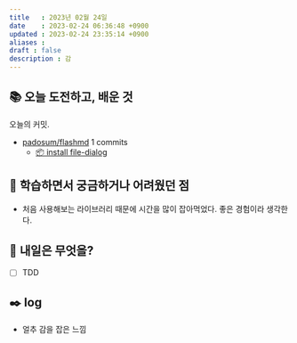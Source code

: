 ```yaml
---
title   : 2023년 02월 24일 
date    : 2023-02-24 06:36:48 +0900
updated : 2023-02-24 23:35:14 +0900
aliases : 
draft : false
description : 감
---
```

## 📚 오늘 도전하고, 배운 것
<!-- commit -->
오늘의 커밋.
- [padosum/flashmd](https://github.com/padosum/flashmd) 1 commits
  - [📦 install file-dialog](https://github.com/padosum/flashmd/commit/8c040ddbb15febe2ed396a53f6f3b3d9f5c61dca)
<!-- commitstop -->

## 🤔 학습하면서 궁금하거나 어려웠던 점
- 처음 사용해보는 라이브러리 때문에 시간을 많이 잡아먹었다. 좋은 경험이라 생각한다.
 

## 🌅 내일은 무엇을?
- [ ] TDD

## ✒️ log
- 얼추 감을 잡은 느낌
